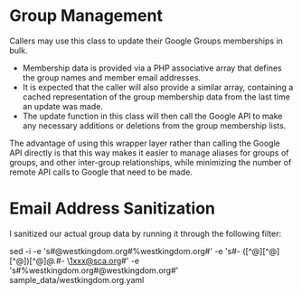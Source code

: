 Group Management
================
Callers may use this class to update their Google Groups memberships
in bulk.  

- Membership data is provided via a PHP associative array that
defines the group names and member email addresses.
- It is expected that the caller will also provide a similar array, containing a cached representation of the group membership data from the last time an update
was made.  
- The update function in this class will then call the Google API to make any necessary additions or deletions from the group membership lists.

The advantage of using this wrapper layer rather than calling the Google
API directly is that this way makes it easier to manage aliases for groups
of groups, and other inter-group relationships, while minimizing the number
of remote API calls to Google that need to be made.


Email Address Sanitization
==========================
I sanitized our actual group data by running it through the following filter:

sed -i -e 's#@westkingdom.org#%westkingdom.org#' -e 's#- \([^@][^@][^@]\)[^@]*@.*#- \1xxx@sca.org#' -e 's#%westkingdom.org#@westkingdom.org#' sample_data/westkingdom.org.yaml 
